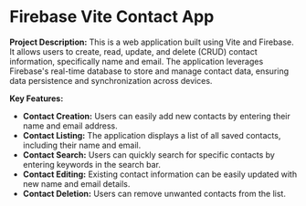 # Firebase Vite Contact App

**Project Description:** This is a web application built using Vite and Firebase. It allows 
users to create, read, update, and delete (CRUD) contact information, specifically name and email. The application 
leverages Firebase's real-time database to store and manage contact data, ensuring data persistence and 
synchronization across devices. 

**Key Features:**

* **Contact Creation:** Users can easily add new contacts by entering their name and email address.
* **Contact Listing:** The application displays a list of all saved contacts, including their name and email.
* **Contact Search:** Users can quickly search for specific contacts by entering keywords in the search bar.
* **Contact Editing:** Existing contact information can be easily updated with new name 
and email details.
* **Contact Deletion:** Users can remove unwanted contacts from the list.
 
